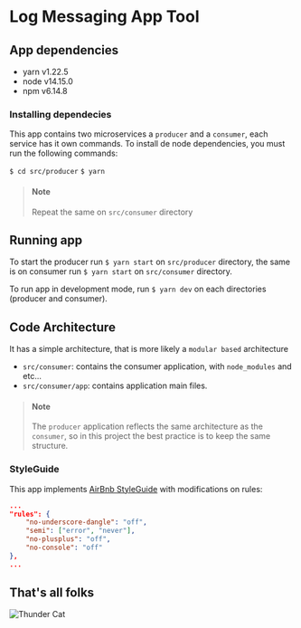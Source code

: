 # Log Messaging App Tool
## App dependencies
* yarn v1.22.5
* node v14.15.0
* npm v6.14.8

### Installing dependecies
This app contains two microservices a `producer` and a `consumer`, each service
has it own commands. To install de node dependencies, you must run the following
commands:

`$ cd src/producer`
`$ yarn`

> #### Note
>
> Repeat the same on `src/consumer` directory

## Running app
To start the producer run `$ yarn start` on `src/producer` directory, the same 
is on consumer run `$ yarn start` on `src/consumer` directory.

To run app in development mode, run `$ yarn dev` on each directories (producer 
and consumer).

## Code Architecture
It has a simple architecture, that is more likely a `modular based` architecture

* `src/consumer`: contains the consumer application, with `node_modules` and 
etc...
* `src/consumer/app`: contains application main files.

> #### Note
>
> The `producer` application reflects the same architecture as the `consumer`, 
> so in this project the best practice is to keep the same structure.

### StyleGuide
This app implements [AirBnb StyleGuide](https://airbnb.io/javascript/) with 
modifications on rules:

```json
...
"rules": {
    "no-underscore-dangle": "off",
    "semi": ["error", "never"],
    "no-plusplus": "off",
    "no-console": "off"
},
...
```

## That's all folks

![Thunder Cat](https://media.giphy.com/media/BzyTuYCmvSORqs1ABM/giphy.gif)
